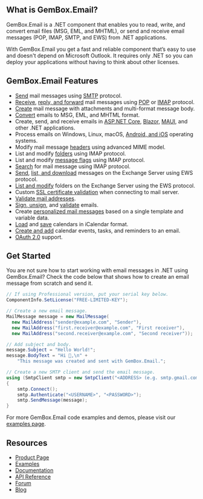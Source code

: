 ## What is GemBox.Email?

GemBox.Email is a .NET component that enables you to read, write, and convert email files (MSG, EML, and MHTML), or send and receive email messages (POP, IMAP, SMTP, and EWS) from .NET applications.

With GemBox.Email you get a fast and reliable component that’s easy to use and doesn't depend on Microsoft Outlook. It requires only .NET so you can deploy your applications without having to think about other licenses.

## GemBox.Email Features

- [Send](https://www.gemboxsoftware.com/email/examples/send-email-c-sharp-vb-asp-net/101) mail messages using [SMTP](https://www.gemboxsoftware.com/email/examples/c-sharp-smtp-client/801) protocol.
- [Receive](https://www.gemboxsoftware.com/email/examples/receive-read-email-c-sharp-vb/102), [reply, and forward](https://www.gemboxsoftware.com/email/examples/reply-forward-email-c-sharp-vb-net/103) mail messages using [POP](https://www.gemboxsoftware.com/email/examples/list-email-messages-pop/702) or [IMAP](https://www.gemboxsoftware.com/email/examples/list-email-messages-imap/303) protocol.
- [Create](https://www.gemboxsoftware.com/email/examples/send-html-email-with-attachment-c-sharp-vb-net/603) mail message with attachments and multi-format message body.
- [Convert](https://www.gemboxsoftware.com/email/examples/c-sharp-outlook-msg-eml-mht/106) emails to MSG, EML, and MHTML format.
- Create, send, and receive emails in [ASP.NET Core](https://www.gemboxsoftware.com/email/examples/asp-net-core-mail-message/5101), [Blazor](https://www.gemboxsoftware.com/email/examples/blazor-mail-message/5102), [MAUI](https://www.gemboxsoftware.com/email/examples/get-email-message-maui/2002), and other .NET applications.
- Process emails on Windows, Linux, macOS, [Android, and iOS](https://www.gemboxsoftware.com/email/examples/get-email-message-xamarin/2001) operating systems.
- Modify mail message [headers](https://www.gemboxsoftware.com/email/examples/headers/604) using advanced MIME model.
- List and modify [folders](https://www.gemboxsoftware.com/email/examples/imap-email-folders/302) using IMAP protocol.
- List and modify [message flags](https://www.gemboxsoftware.com/email/examples/message-flags/306) using IMAP protocol.
- [Search](https://www.gemboxsoftware.com/email/examples/c-sharp-vb-net-search-emails/308) for mail message using IMAP protocol.
- [Send](https://www.gemboxsoftware.com/email/examples/send-email-exchange-ews/1001), [list, and download](https://www.gemboxsoftware.com/email/examples/manipulate-messages-exchange-ews/1002) messages on the Exchange Server using EWS protocol.
- [List and modify](https://www.gemboxsoftware.com/email/examples/modify-folders-exchange-ews/1003) folders on the Exchange Server using the EWS protocol.
- Custom [SSL certificate validation](https://www.gemboxsoftware.com/email/examples/ssl-certificate-validation-pop/706) when connecting to mail server.
- [Validate mail addresses](https://www.gemboxsoftware.com/email/examples/c-sharp-validate-email/401).
- [Sign, unsign](https://www.gemboxsoftware.com/email/examples/c-sharp-vb-net-sign-email/1202), and [validate](https://www.gemboxsoftware.com/email/examples/c-sharp-vb-net-validate-signed-email/1201) emails.
- Create [personalized mail messages](https://www.gemboxsoftware.com/email/examples/c-sharp-vb-net-mail-merge-datatable/501) based on a single template and variable data.
- [Load](https://www.gemboxsoftware.com/email/examples/load-calendar/902) and [save](https://www.gemboxsoftware.com/email/examples/create-and-save-calendar/901) calendars in iCalendar format.
- [Create and add](https://www.gemboxsoftware.com/email/examples/add-calendar-to-mail-message/903) calendar events, tasks, and reminders to an email.
- [OAuth 2.0](https://www.gemboxsoftware.com/email/examples/authenticate-using-oauth-c-sharp-vb/109) support.

## Get Started

You are not sure how to start working with email messages in .NET using GemBox.Email? Check the code below that shows how to create an email message from scratch and send it.

```csharp
// If using Professional version, put your serial key below.
ComponentInfo.SetLicense("FREE-LIMITED-KEY");

// Create a new email message.
MailMessage message = new MailMessage(
  new MailAddress("sender@example.com", "Sender"),
  new MailAddress("first.receiver@example.com", "First receiver"),
  new MailAddress("second.receiver@example.com", "Second receiver"));

// Add subject and body.
message.Subject = "Hello World!";
message.BodyText = "Hi 👋,\n" +
    "This message was created and sent with GemBox.Email.";

// Create a new SMTP client and send the email message.
using (SmtpClient smtp = new SmtpClient("<ADDRESS> (e.g. smtp.gmail.com)"))
{
    smtp.Connect();
    smtp.Authenticate("<USERNAME>", "<PASSWORD>");
    smtp.SendMessage(message);
}
```

For more GemBox.Email code examples and demos, please visit our [examples page](https://www.gemboxsoftware.com/email/examples/getting-started/201).

## Resources

- [Product Page](https://www.gemboxsoftware.com/email)
- [Examples](https://www.gemboxsoftware.com/email/examples)
- [Documentation](https://www.gemboxsoftware.com/email/docs/introduction.html)
- [API Reference](https://www.gemboxsoftware.com/email/docs/GemBox.Email.html)
- [Forum](https://forum.gemboxsoftware.com/c/gembox-email/9)
- [Blog](https://www.gemboxsoftware.com/gembox-email)
